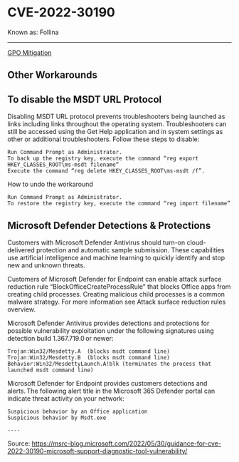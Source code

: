 # CVE-2022-30190 

Known as: Follina


----

[GPO Mitigation](follina-GPO-mitigation.md)


## Other Workarounds

## To disable the MSDT URL Protocol

Disabling MSDT URL protocol prevents troubleshooters being launched as links including links throughout the operating system. Troubleshooters can still be accessed using the Get Help application and in system settings as other or additional troubleshooters. Follow these steps to disable:

    Run Command Prompt as Administrator.
    To back up the registry key, execute the command “reg export HKEY_CLASSES_ROOT\ms-msdt filename“
    Execute the command “reg delete HKEY_CLASSES_ROOT\ms-msdt /f”.

How to undo the workaround

    Run Command Prompt as Administrator.
    To restore the registry key, execute the command “reg import filename” 

## Microsoft Defender Detections & Protections

Customers with Microsoft Defender Antivirus should turn-on cloud-delivered protection and automatic sample submission. These capabilities use artificial intelligence and machine learning to quickly identify and stop new and unknown threats.

Customers of Microsoft Defender for Endpoint can enable attack surface reduction rule “BlockOfficeCreateProcessRule” that blocks Office apps from creating child processes. Creating malicious child processes is a common malware strategy. For more information see Attack surface reduction rules overview.

Microsoft Defender Antivirus provides detections and protections for possible vulnerability exploitation under the following signatures using detection build 1.367.719.0 or newer:

    Trojan:Win32/Mesdetty.A  (blocks msdt command line)
    Trojan:Win32/Mesdetty.B  (blocks msdt command line)
    Behavior:Win32/MesdettyLaunch.A!blk (terminates the process that launched msdt command line)

Microsoft Defender for Endpoint provides customers detections and alerts. The following alert title in the Microsoft 365 Defender portal can indicate threat activity on your network:

    Suspicious behavior by an Office application
    Suspicious behavior by Msdt.exe
    
    ----
    
Source: https://msrc-blog.microsoft.com/2022/05/30/guidance-for-cve-2022-30190-microsoft-support-diagnostic-tool-vulnerability/

